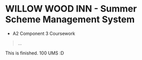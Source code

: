 # WILLOW WOOD INN - Summer Scheme Management System

- A2 Component 3 Coursework

>...


This is finished. 100 UMS :D

